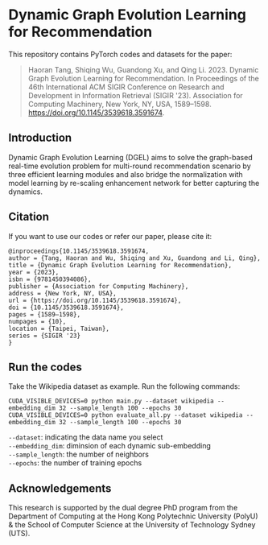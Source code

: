 # Dynamic Graph Evolution Learning for Recommendation
This repository contains PyTorch codes and datasets for the paper:
>Haoran Tang, Shiqing Wu, Guandong Xu, and Qing Li. 2023. Dynamic Graph Evolution Learning for Recommendation. In Proceedings of the 46th International ACM SIGIR Conference on Research and Development in Information Retrieval (SIGIR '23). Association for Computing Machinery, New York, NY, USA, 1589–1598. https://doi.org/10.1145/3539618.3591674.

## Introduction
Dynamic Graph Evolution Learning (DGEL) aims to solve the graph-based real-time evolution problem for multi-round recommendation scenario by three efficient learning modules and also bridge the normalization with model learning by re-scaling enhancement network for better capturing the dynamics.

## Citation
If you want to use our codes or refer our paper, please cite it:
```
@inproceedings{10.1145/3539618.3591674,
author = {Tang, Haoran and Wu, Shiqing and Xu, Guandong and Li, Qing},
title = {Dynamic Graph Evolution Learning for Recommendation},
year = {2023},
isbn = {9781450394086},
publisher = {Association for Computing Machinery},
address = {New York, NY, USA},
url = {https://doi.org/10.1145/3539618.3591674},
doi = {10.1145/3539618.3591674},
pages = {1589–1598},
numpages = {10},
location = {Taipei, Taiwan},
series = {SIGIR '23}
}
```

## Run the codes
Take the Wikipedia dataset as example. Run the following commands:
```
CUDA_VISIBLE_DEVICES=0 python main.py --dataset wikipedia --embedding_dim 32 --sample_length 100 --epochs 30
CUDA_VISIBLE_DEVICES=0 python evaluate_all.py --dataset wikipedia --embedding_dim 32 --sample_length 100 --epochs 30
```
`--dataset`: indicating the data name you select
<br>`--embedding_dim`: diminsion of each dynamic sub-embedding
<br>`--sample_length`: the number of neighbors
<br>`--epochs`: the number of training epochs

## Acknowledgements
This research is supported by the dual degree PhD program from the Department of Computing at the Hong Kong Polytechnic University (PolyU) & the School of Computer Science at the University of Technology Sydney (UTS).
